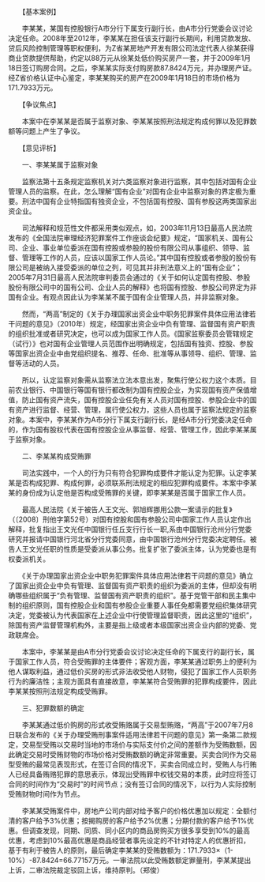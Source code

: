 　　【基本案例】

　　李某某，某国有控股银行A市分行下属支行副行长，由A市分行党委会议讨论决定任命。2008年至2012年，李某某在担任该支行副行长期间，利用贷款发放、贷后风险控制管理等职权便利，为Z省某房地产开发有限公司法定代表人徐某获得商业贷款提供帮助，约定以88万元从徐某处低价购买房产一套，并于2009年1月18日签订购房合同。之后，李某某实际支付购房款87.8424万元，并办理房产证。经Z省价格认证中心鉴定，李某某购买的房产在2009年1月18日的市场价格为171.7933万元。

　　【争议焦点】

　　本案中在李某某是否属于监察对象、李某某按照刑法规定构成何罪以及犯罪数额等问题上产生了争议。

　　【意见评析】

　　一、李某某属于监察对象

　　监察法第十五条规定监察机关对六类监察对象进行监察，其中包括对国有企业管理人员的监察。在此，怎么理解“国有企业”对国有企业中监察对象的界定极为重要。刑法中国有企业特指国有独资企业，不包括国有控股、国有参股这两类国家出资企业。

　　司法解释和规范性文件都采用类似观点，如，2003年11月13日最高人民法院发布的《全国法院审理经济犯罪案件工作座谈会纪要》规定，“国家机关、国有公司、企业、事业单位委派在国有控股或参股的股份有限公司从事组织、领导、监督、管理等工作的人员，应该以国家工作人员论。”其中国有控股或者参股的股份有限公司是被纳入接受委派的单位之列，可见其并非刑法意义上的“国有企业”；2005年7月31日最高人民法院审判委员会通过的《关于如何认定国有控股、参股股份有限公司中的国有公司、企业人员的解释》也将国有控股、参股公司界定为非国有企业。有观点因此认为李某某不属于国有企业管理人员，并非监察对象。

　　然而，“两高”制定的《关于办理国家出资企业中职务犯罪案件具体应用法律若干问题的意见》（2010年）规定，经国家出资企业中负有管理、监督国有资产职责的组织批准或者研究决定，也可以成为国家工作人员。《国家监察委员会管辖规定（试行）》也对国有企业管理人员范围作出明确规定，包括国有独资、控股、参股等国家出资企业中由党组织提名、推荐、任命、批准等从事领导、组织、管理、监督等活动的人员。

　　所以，认定监察对象需从监察法立法本意出发，聚焦行使公权力这个本质。目前农业银行、中国银行等国有银行都改制为国有控股企业，为实现国有资产保值增值，防止国有资产流失，国有控股企业任免有关人员对国有控股、参股企业中的国有资产进行监督、经营、管理，属行使公权力，这些人员也属于监察法规定的监察对象。本案中，李某某作为A市分行下属支行副行长，是经A市分行党委决定任命的，作为国有股权代表在国有控股企业从事监督、经营、管理工作，因此李某某属于监察对象。

　　二、李某某构成受贿罪

　　司法实践中，一个人的行为只有符合犯罪构成要件才能认定为犯罪。认定李某某是否构成犯罪、构成何罪，必须联系刑法规定的相应犯罪构成要件。本案中李某某的身份成为认定他是否构成受贿罪的关键，即李某某是否属于国家工作人员。

　　最高人民法院《关于被告人王文光、郭旭辉挪用公款一案请示的批复》（〔2008〕刑他字第52号）对国有控股和国有参股公司中国家工作人员认定作出解释，批复指出王文光任中国银行任丘支行行长一职,系由中国银行沧州分行党委研究并报请中国银行河北省分行党委同意，由中国银行沧州分行党委决定聘任。被告人王文光任职的性质是受委派从事公务。批复扩张了委派主体，认为党委也是有权委派机关。

　　《关于办理国家出资企业中职务犯罪案件具体应用法律若干问题的意见》确立了国家出资企业中负有管理、监督国有资产职责的组织为委派的主体，但却没有明确哪些组织属于“负有管理、监督国有资产职责的组织”。基于党管干部和民主集中制的组织原则，国有控股企业和国有参股企业重要人事任免都需要党组织集体研究决定，党委被认为代表国家在上述企业中行使管理监督职责，因此这里的“组织”，除国有资产监督管理机构外，主要是指上级或者本级国家出资企业内部的党委、党政联席会。

　　本案中，李某某是由A市分行党委会议讨论决定任命的下属支行的副行长，属于国家工作人员，符合受贿罪的主体要件；客观方面，李某某通过职务上的便利为他人谋取利益，通过低价买房的形式非法收受他人财物，侵犯了国家工作人员职务行为的廉洁性；主观方面具有直接故意，李某某符合受贿罪的犯罪构成要件，因此李某某按照刑法规定构成受贿罪。

　　三、犯罪数额的确定

　　李某某通过低价购房的形式收受贿赂属于交易型贿赂，“两高”于2007年7月8日联合发布的《关于办理受贿刑事案件适用法律若干问题的意见》第一条第二款规定，交易型受贿以交易时当地的市场价与实际支付价之间的差额作为受贿数额，因此确定交易时受贿财物的市场价格对受贿数额的确定非常重要。买卖合同作为交易型受贿的最常见表现形式，在签订合同的情况下，买卖合同成立时，受贿人与行贿人已经具备贿赂犯罪的意思表示，体现出受贿罪中权钱交易的本质，此时应将签订合同的时间作为“交易时”的时间节点；没有签订合同的情况下，以行为人实际控制受贿财物时间作为节点。

　　李某某受贿案件中，房地产公司内部对给予客户的价格优惠加以规定：全额付清的客户给予3%优惠；按揭购房的客户给予2%优惠；分期付款的客户给予1%优惠。但调查发现，同期、同质、同小区内的商品房购买方很多享受到10%的最高优惠，考虑到10%最高优惠是商品经营者事先设定的不针对特定人的优惠折扣，基于有利于被告人的原则，最后确定李某某的受贿数额为：171.7933×（1-10%）-87.8424=66.77157万元。一审法院以此受贿数额定罪量刑，李某某提出上诉，二审法院裁定驳回上诉，维持原判。（郑俊）